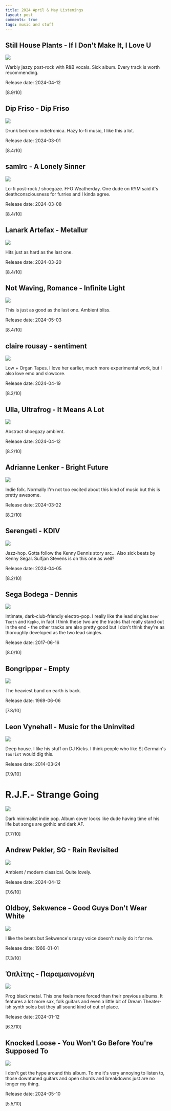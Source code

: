 ```yaml
---
title: 2024 April & May Listenings
layout: post
comments: true
tags: music and stuff
---
```


## Still House Plants - If I Don't Make It, I Love U

  ![](https://f4.bcbits.com/img/a3585616563_16.jpg)

  Warbly jazzy post-rock with R&B vocals. Sick album. Every track is worth recommending.

  Release date: 2024-04-12

  [8.9/10]

## Dip Friso - Dip Friso

  ![](https://f4.bcbits.com/img/a3546631443_16.jpg)

  Drunk bedroom indietronica. Hazy lo-fi music, I like this a lot.

  Release date: 2024-03-01

  [8.4/10]

## samlrc - A Lonely Sinner

  ![](https://f4.bcbits.com/img/a2267912061_16.jpg)

  Lo-fi post-rock / shoegaze. FFO Weatherday. One dude on RYM said it's deathconsciousness for furries and I kinda agree.

  Release date: 2024-03-08

  [8.4/10]

## Lanark Artefax - Metallur

  ![](https://f4.bcbits.com/img/a0269015519_16.jpg)

  Hits just as hard as the last one.

  Release date: 2024-03-20

  [8.4/10]

## Not Waving, Romance - Infinite Light

  ![](https://f4.bcbits.com/img/a1593245468_16.jpg)

  This is just as good as the last one. Ambient bliss.

  Release date: 2024-05-03

  [8.4/10]

## claire rousay - sentiment

  ![](https://f4.bcbits.com/img/a3462825685_16.jpg)

  Low + Organ Tapes. I love her earlier, much more experimental work, but I also love emo and slowcore.

  Release date: 2024-04-19

  [8.3/10]

## Ulla, Ultrafrog - It Means A Lot

  ![](https://f4.bcbits.com/img/a3706881805_16.jpg)

  Abstract shoegazy ambient.

  Release date: 2024-04-12

  [8.2/10]

## Adrianne Lenker - Bright Future

  ![](https://f4.bcbits.com/img/a2431419636_16.jpg)

  Indie folk. Normally I'm not too excited about this kind of music but this is pretty awesome.

  Release date: 2024-03-22

  [8.2/10]

## Serengeti - KDIV

  ![](https://f4.bcbits.com/img/a1855983942_16.jpg)

  Jazz-hop. Gotta follow the Kenny Dennis story arc... Also sick beats by Kenny Segal. Sulfjan Stevens is on this one as well?

  Release date: 2024-04-05

  [8.2/10]

## Sega Bodega - Dennis

  ![](https://f4.bcbits.com/img/a4199457831_16.jpg)

  Intimate, dark-club-friendly electro-pop. I really like the lead singles `Deer Teeth` and `Kepko`, in fact I think these two are the tracks that really stand out in the end - the other tracks are also pretty good but I don't think they're as thoroughly developed as the two lead singles.

  Release date: 2017-06-16

  [8.0/10]

## Bongripper - Empty

  ![](https://f4.bcbits.com/img/a3684188477_16.jpg)

  The heaviest band on earth is back.

  Release date: 1969-06-06

  [7.8/10]

## Leon Vynehall - Music for the Uninvited

  ![](https://f4.bcbits.com/img/a1315260092_16.jpg)

  Deep house. I like his stuff on DJ Kicks. I think people who like St Germain's `Tourist` would dig this.

  Release date: 2014-03-24

  [7.9/10]

# R.J.F.- Strange Going

  ![](https://f4.bcbits.com/img/a0681827151_16.jpg)

  Dark minimalist indie pop. Album cover looks like dude having time of his life but songs are gothic and dark AF.

  [7.7/10]

## Andrew Pekler, SG - Rain Revisited

  ![](https://f4.bcbits.com/img/a3276674456_16.jpg)

  Ambient / modern classical. Quite lovely.

  Release date: 2024-04-12

  [7.6/10]

## Oldboy, Sekwence - Good Guys Don't Wear White

  ![](https://f4.bcbits.com/img/a0540330936_16.jpg)

  I like the beats but Sekwence's raspy voice doesn't really do it for me.

  Release date: 1966-01-01

  [7.3/10]

## Ὁπλίτης - Παραμαινομένη

  ![](https://f4.bcbits.com/img/a2797313678_10.jpg)

  Prog black metal. This one feels more forced than their previous albums. It features a lot more sax, folk guitars and even a little bit of Dream Theater-ish synth solos but they all sound kind of out of place.

  Release date: 2024-01-12

  [6.3/10]

## Knocked Loose - You Won't Go Before You're Supposed To

  ![](https://f4.bcbits.com/img/a3381223303_16.jpg)

  I don't get the hype around this album. To me it's very annoying to listen to, those downtuned guitars and open chords and breakdowns just are no longer my thing.

  Release date: 2024-05-10

  [5.5/10]
